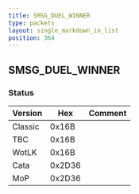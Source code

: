 ```yaml
---
title: SMSG_DUEL_WINNER
type: packets
layout: single_markdown_in_list
position: 364
---
```


## SMSG_DUEL_WINNER

### Status

Version    | Hex        | Comment
---------- | ---------- | ---------- 
Classic    | 0x16B      | 
TBC        | 0x16B      | 
WotLK      | 0x16B      | 
Cata       | 0x2D36     | 
MoP        | 0x2D36     | 
